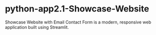 # python-app2.1-Showcase-Website
Showcase Website with Email Contact Form is a modern, responsive web application built using Streamlit.
